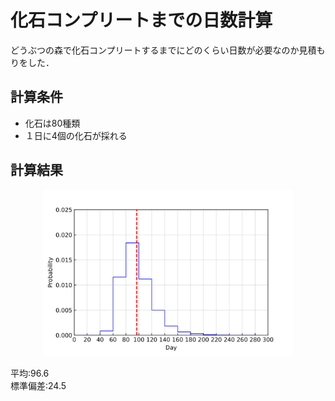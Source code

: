 # 化石コンプリートまでの日数計算

どうぶつの森で化石コンプリートするまでにどのくらい日数が必要なのか見積もりをした．

## 計算条件
- 化石は80種類
- １日に4個の化石が採れる

## 計算結果
<div align="center">
<img src="fossil_day.svg" width="400">
</div>

平均:96.6 \
標準偏差:24.5

